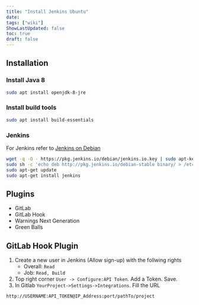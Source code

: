 ```yaml
---
title: "Install Jenkins Ubuntu"
date: 
tags: ["wiki"]
ShowLastUpdated: false
toc: true
draft: false
---
```



## Installation

### Install Java 8

```sh
sudo apt install openjdk-8-jre
```

### Install build tools

```sh
sudo apt install build-essentials
```

### Jenkins

For Jenkins refer to [Jenkins on Debian](https://jenkins.io/doc/book/installing/#debianubuntu)

```sh
wget -q -O - https://pkg.jenkins.io/debian/jenkins.io.key | sudo apt-key add -
sudo sh -c 'echo deb http://pkg.jenkins.io/debian-stable binary/ > /etc/apt/sources.list.d/jenkins.list'
sudo apt-get update
sudo apt-get install jenkins
```

## Plugins

- GitLab
- GitLab Hook
- Warnings Next Generation
- Green Balls

## GitLab Hook Plugin

1. Create a new user in Jenkins (Allow sign-up) with the follwing rights
   - Overall: `Read`
   - Job: `Read, Build`
2. Top right corner `User -> Configure:API Token`. Add a Token. Save.
3. In Gitlab `YourProject->Settings->Integrations`. Fill the URL

```sh
http://USERNAME:API_TOKEN@IP_Address:port/pathTo/project
```
